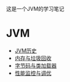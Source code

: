 这是一个JVM的学习笔记

# JVM
- [JVM历史]()
- [内存与垃圾回收](https://github.com/ZHI-JIU/JVM/tree/main/MemAndGC)
- [字节码与类加载器]()
- [性能监控与调优]()